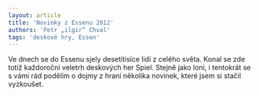 ```yaml
---
layout: article
title: 'Novinky z Essenu 2012'
authors: 'Petr „ilgir“ Chval'
tags: 'deskové hry, Essen'
---
```


Ve dnech se do Essenu sjely desetitisíce lidí
z celého světa. Konal se zde totiž každoroční veletrh
deskových her Spiel. Stejně jako loni, i tentokrát
se s vámi rád podělím o dojmy z hraní
několika novinek, které jsem si stačil vyzkoušet.
